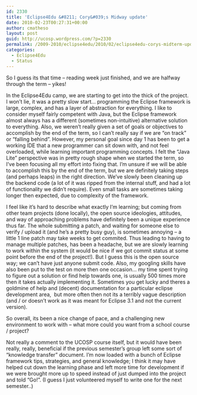 ```yaml
---
id: 2330
title: 'Eclipse4Edu &#8211; Cory&#039;s Midway update'
date: 2010-02-23T00:27:31+00:00
author: cmatheso
layout: post
guid: http://ucosp.wordpress.com/?p=2330
permalink: /2009-2010/eclipse4edu/2010/02/eclipse4edu-corys-midterm-update/
categories:
  - Eclipse4Edu
  - Status
---
```

So I guess its that time &#8211; reading week just finished, and we are halfway through the term &#8211; yikes!

In the Eclipse4Edu camp, we are starting to get into the thick of the project. I won&#8217;t lie, it was a pretty slow start&#8230; programming the Eclipse framework is large, complex, and has a layer of abstraction for everything. I like to consider myself fairly competent with Java, but the Eclipse framework almost always has a different (sometimes non-intuitive) alternative solution to everything. Also, we weren&#8217;t really given a set of goals or objectives to accomplish by the end of the term, so I can&#8217;t really say if we are &#8220;on track&#8221; or &#8220;falling behind&#8221;. However, my personal goal since day 1 has been to get a working IDE that a new programmer can sit down with, and not feel overloaded, while learning important programming concepts. I felt the &#8220;Java Lite&#8221; perspective was in pretty rough shape when we started the term, so I&#8217;ve been focusing all my effort into fixing that. I&#8217;m unsure if we will be able to accomplish this by the end of the term, but we are definitely taking steps (and perhaps leaps) in the right direction. We&#8217;ve slowly been cleaning up the backend code (a lot of it was ripped from the internal stuff, and had a lot of functionality we didn&#8217;t require). Even small tasks are sometimes taking longer then expected, due to complexity of the framework.

I feel like it&#8217;s hard to describe what exactly I&#8217;m learning; but coming from other team projects (done locally), the open source ideologies, attitudes, and way of approaching problems have definitely been a unique experience thus far. The whole submitting a patch, and waiting for someone else to verify / upload it (and he&#8217;s a pretty busy guy), is sometimes annoying &#8211; a little 1 line patch may take weeks to get commited. Thus leading to having to manage multiple patches, has been a headache, but we are slowly learning to work within the system (it would be nice if we got commit status at some point before the end of the project!). But I guess this is the open source way; we can&#8217;t have just anyone submit code. Also, my googling skills have also been put to the test on more then one occasion&#8230; my time spent trying to figure out a solution or find help towards one, is usually 500 times more then it takes actually implementing it. Sometimes you get lucky and theres a goldmine of help and (decent) documentation for a particular eclipse development area,  but more often then not its a terribly vague description (and / or doesn&#8217;t work as it was meant for Eclipse 3.1 and not the current version).

So overall, its been a nice change of pace, and a challenging new environment to work with &#8211; what more could you want from a school course / project?

Not really a comment to the UCOSP course itself, but it would have been really, really, beneficial if the previous semester&#8217;s group left some sort of &#8220;knowledge transfer&#8221; document. I&#8217;m now loaded with a bunch of Eclipse framework tips, strategies, and general knowledge; I think it may have helped cut down the learning phase and left more time for development if we were brought more up to speed instead of just dumped into the project and told &#8220;Go!&#8221;. (I guess I just volunteered myself to write one for the next semester..)